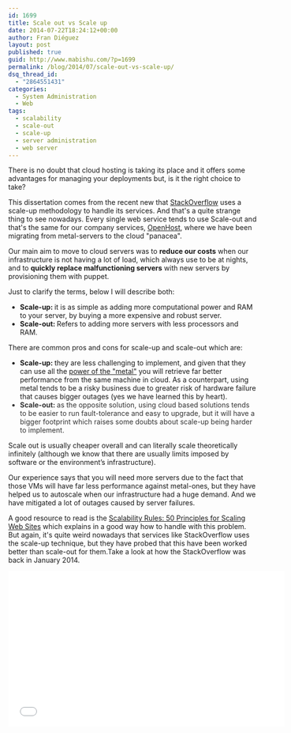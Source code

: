 ```yaml
---
id: 1699
title: Scale out vs Scale up
date: 2014-07-22T18:24:12+00:00
author: Fran Diéguez
layout: post
published: true
guid: http://www.mabishu.com/?p=1699
permalink: /blog/2014/07/scale-out-vs-scale-up/
dsq_thread_id:
  - "2864551431"
categories:
  - System Administration
  - Web
tags:
  - scalability
  - scale-out
  - scale-up
  - server administration
  - web server
---
```

There is no doubt that cloud hosting is taking its place and it offers some advantages for managing your deployments but, is it the right choice to take?

This dissertation comes from the recent new that <a href="http://highscalability.com/blog/2014/7/21/stackoverflow-update-560m-pageviews-a-month-25-servers-and-i.html">StackOverflow</a> uses a scale-up methodology to handle its services. And that's a quite strange thing to see nowadays. Every single web service tends to use Scale-out and that's the same for our company services, <a href="http://www.openhost.es">OpenHost</a>, where we have been migrating from metal-servers to the cloud "panacea".

Our main aim to move to cloud servers was to <strong>reduce our costs</strong> when our infrastructure is not having a lot of load, which always use to be at nights, and to <strong>quickly replace malfunctioning servers</strong> with new servers by provisioning them with puppet.

Just to clarify the terms, below I will describe both:
<ul>
	<li><span style="font-weight: bold;">Scale-up: </span>it is as simple as adding more computational power and RAM to your server, by buying a more expensive and robust server.</li>
	<li><span style="font-weight: bold;">Scale-out: </span>Refers to adding more servers with less processors and RAM.</li>
</ul>
There are common pros and cons for scale-up and scale-out which are:
<ul>
	<li><strong>Scale-up: </strong>they are less challenging to implement, and given that they can use all the <a href="https://www.youtube.com/watch?v=FFnc4qDg4-k">power of the "metal"</a> you will retrieve far better performance from the same machine in cloud. As a counterpart, using metal tends to be a risky business due to greater risk of hardware failure that causes bigger outages (yes we have learned this by heart).</li>
	<li style="color: #343434;"><span style="font-weight: bold;">Scale-out: </span>as the opposite solution, using cloud based solutions tends to be easier to run fault-tolerance and easy to upgrade, but it will have a bigger footprint which raises some doubts about scale-up being harder to implement.</li>
</ul>
Scale out is usually cheaper overall and can literally scale theoretically infinitely (although we know that there are usually limits imposed by software or the environment’s infrastructure).

Our experience says that you will need more servers due to the fact that those VMs will have far less performance against metal-ones, but they have helped us to autoscale when our infrastructure had a huge demand. And we have mitigated a lot of outages caused by server failures.

A good resource to read is the <a href="http://www.amazon.es/Scalability-Rules-Principles-Scaling-Sites/dp/0321753887">Scalability Rules: 50 Principles for Scaling Web Sites</a> which explains in a good way how to handle with this problem. But again, it's quite weird nowadays that services like StackOverflow uses the scale-up technique, but they have probed that this have been worked better than scale-out for them.Take a look at how the StackOverflow was back in January 2014.

<iframe src="//www.youtube.com/embed/OGi8FT2j8hE" width="560" height="315" frameborder="0" allowfullscreen="allowfullscreen"></iframe>
